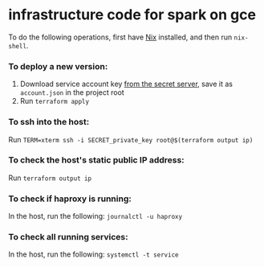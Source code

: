 # infrastructure code for spark on gce

To do the following operations, first have [Nix](https://nixos.org/nix) installed, and then run `nix-shell`.

### To deploy a new version:
1. Download service account key [from the secret server](https://secret.emarsys.net/cred/detail/4215/), save it as `account.json` in the project root
2. Run `terraform apply`

### To ssh into the host:
Run `TERM=xterm ssh -i SECRET_private_key root@$(terraform output ip)`

### To check the host's static public IP address:
Run `terraform output ip`

### To check if haproxy is running:
In the host, run the following: `journalctl -u haproxy`

### To check all running services:
In the host, run the following: `systemctl -t service`
